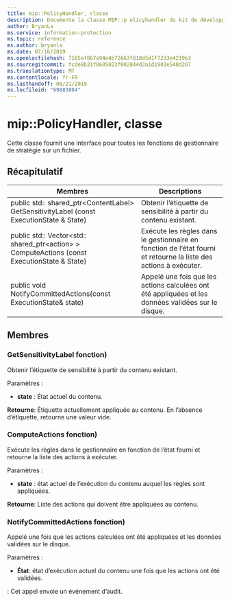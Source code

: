 ```yaml
---
title: mip::PolicyHandler, classe
description: Documente la classe MIP::p olicyhandler du kit de développement logiciel (SDK) Microsoft Information Protection (MIP).
author: BryanLa
ms.service: information-protection
ms.topic: reference
ms.author: bryanla
ms.date: 07/16/2019
ms.openlocfilehash: 7185af867a94e4b72663f818d5d1f7233e4219b3
ms.sourcegitcommit: fcde8b31f8685023f002044d3a1d1903e548d207
ms.translationtype: MT
ms.contentlocale: fr-FR
ms.lasthandoff: 08/21/2019
ms.locfileid: "69883804"
---
```

# <a name="class-mippolicyhandler"></a>mip::PolicyHandler, classe 
Cette classe fournit une interface pour toutes les fonctions de gestionnaire de stratégie sur un fichier.
  
## <a name="summary"></a>Récapitulatif
 Membres                        | Descriptions                                
--------------------------------|---------------------------------------------
public std:: shared_ptr\<ContentLabel\> GetSensitivityLabel (const ExecutionState & State)  |  Obtenir l’étiquette de sensibilité à partir du contenu existant.
public std:: Vector\<std:: shared_ptr\<action\> \> ComputeActions (const ExecutionState & State)  |  Exécute les règles dans le gestionnaire en fonction de l’état fourni et retourne la liste des actions à exécuter.
public void NotifyCommittedActions(const ExecutionState& state)  |  Appelé une fois que les actions calculées ont été appliquées et les données validées sur le disque.
  
## <a name="members"></a>Membres
  
### <a name="getsensitivitylabel-function"></a>GetSensitivityLabel fonction)
Obtenir l’étiquette de sensibilité à partir du contenu existant.

Paramètres :  
* **state** : État actuel du contenu. 



  
**Retourne**: Étiquette actuellement appliquée au contenu. En l’absence d’étiquette, retourne une valeur vide.
  
### <a name="computeactions-function"></a>ComputeActions fonction)
Exécute les règles dans le gestionnaire en fonction de l’état fourni et retourne la liste des actions à exécuter.

Paramètres :  
* **state** : état actuel de l’exécution du contenu auquel les règles sont appliquées. 



  
**Retourne**: Liste des actions qui doivent être appliquées au contenu.
  
### <a name="notifycommittedactions-function"></a>NotifyCommittedActions fonction)
Appelé une fois que les actions calculées ont été appliquées et les données validées sur le disque.

Paramètres :  
* **État**: état d’exécution actuel du contenu une fois que les actions ont été validées. 


: Cet appel envoie un événement d’audit.